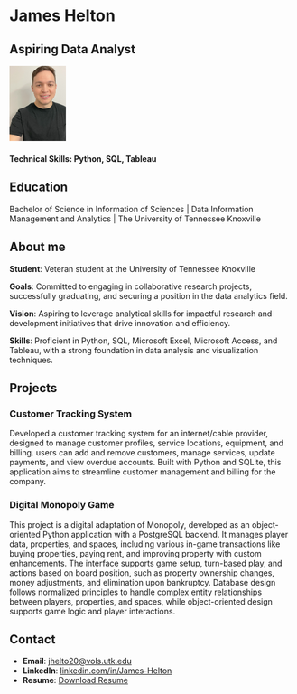 # James Helton

## Aspiring Data Analyst

<img src="assets/img/headshot.jpg" alt="James Helton" width="100">

#### Technical Skills: Python, SQL, Tableau

## Education
Bachelor of Science in Information of Sciences | Data Information Management and Analytics | The University of Tennessee Knoxville

## About me

**Student**: Veteran student at the University of Tennessee Knoxville

**Goals**: Committed to engaging in collaborative research projects, successfully graduating, and securing a position in the data analytics field.

**Vision**: Aspiring to leverage analytical skills for impactful research and development initiatives that drive innovation and efficiency.

**Skills**: Proficient in Python, SQL, Microsoft Excel, Microsoft Access, and Tableau, with a strong foundation in data analysis and visualization techniques.

## Projects
### Customer Tracking System
Developed a customer tracking system for an internet/cable provider, designed to manage customer profiles, service locations, equipment, and billing. users can add and remove customers, manage services, update payments, and view overdue accounts. Built with Python and SQLite, this application aims to streamline customer management and billing for the company.

### Digital Monopoly Game

This project is a digital adaptation of Monopoly, developed as an object-oriented Python application with a PostgreSQL backend. It manages player data, properties, and spaces, including various in-game transactions like buying properties, paying rent, and improving property with custom enhancements. The interface supports game setup, turn-based play, and actions based on board position, such as property ownership changes, money adjustments, and elimination upon bankruptcy. Database design follows normalized principles to handle complex entity relationships between players, properties, and spaces, while object-oriented design supports game logic and player interactions.

## Contact
- **Email**: jhelto20@vols.utk.edu
- **LinkedIn**: [linkedin.com/in/James-Helton](https://www.linkedin.com/in/james-helton-267407216)
- **Resume**: [Download Resume](https://docs.google.com/document/d/1-cPNhIXG-PDNATGf0yfN34NSq-wKiCoMMea-0pMaUPE/edit?usp=sharing)
